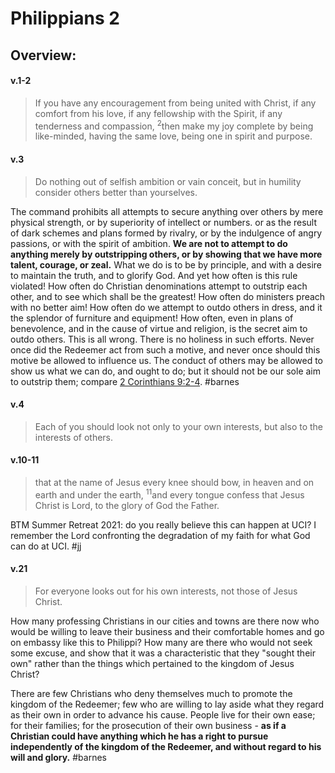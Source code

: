 # Philippians 2

## Overview:



#### v.1-2
>If you have any encouragement from being united with Christ, if any comfort from his love, if any fellowship with the Spirit, if any tenderness and compassion, <sup>2</sup>then make my joy complete by being like-minded, having the same love, being one in spirit and purpose.



#### v.3
>Do nothing out of selfish ambition or vain conceit, but in humility consider others better than yourselves.

The command prohibits all attempts to secure anything over others by mere physical strength, or by superiority of intellect or numbers. or as the result of dark schemes and plans formed by rivalry, or by the indulgence of angry passions, or with the spirit of ambition. **We are not to attempt to do anything merely by outstripping others, or by showing that we have more talent, courage, or zeal.** What we do is to be by principle, and with a desire to maintain the truth, and to glorify God. And yet how often is this rule violated! How often do Christian denominations attempt to outstrip each other, and to see which shall be the greatest! How often do ministers preach with no better aim! How often do we attempt to outdo others in dress, and it the splendor of furniture and equipment! How often, even in plans of benevolence, and in the cause of virtue and religion, is the secret aim to outdo others. This is all wrong. There is no holiness in such efforts. Never once did the Redeemer act from such a motive, and never once should this motive be allowed to influence us. The conduct of others may be allowed to show us what we can do, and ought to do; but it should not be our sole aim to outstrip them; compare [2 Corinthians 9:2-4](http://biblehub.com/2_corinthians/9-2.htm).
#barnes 

#### v.4
>Each of you should look not only to your own interests, but also to the interests of others.

#### v.10-11
>that at the name of Jesus every knee should bow, in heaven and on earth and under the earth, <sup>11</sup>and every tongue confess that Jesus Christ is Lord, to the glory of God the Father.

BTM Summer Retreat 2021: do you really believe this can happen at UCI? I remember the Lord confronting the degradation of my faith for what God can do at UCI. 
#jj 

#### v.21
>For everyone looks out for his own interests, not those of Jesus Christ.

How many professing Christians in our cities and towns are there now who would be willing to leave their business and their comfortable homes and go on embassy like this to Philippi? How many are there who would not seek some excuse, and show that it was a characteristic that they "sought their own" rather than the things which pertained to the kingdom of Jesus Christ?

There are few Christians who deny themselves much to promote the kingdom of the Redeemer; few who are willing to lay aside what they regard as their own in order to advance his cause. People live for their own ease; for their families; for the prosecution of their own business - **as if a Christian could have anything which he has a right to pursue independently of the kingdom of the Redeemer, and without regard to his will and glory.**
#barnes 

